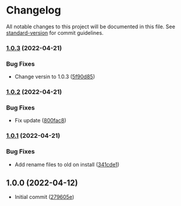 # Changelog

All notable changes to this project will be documented in this file. See [standard-version](https://github.com/conventional-changelog/standard-version) for commit guidelines.

### [1.0.3](https://github.com/impleotv/st-launcher/compare/v1.0.2...v1.0.3) (2022-04-21)


### Bug Fixes

* Change versin to 1.0.3 ([5f90d85](https://github.com/impleotv/st-launcher/commit/5f90d858f6d4cd457c9784f2b1d1b34b232c0588))

### [1.0.2](https://github.com/impleotv/st-launcher/compare/v1.0.1...v1.0.2) (2022-04-21)


### Bug Fixes

* Fix update ([800fac8](https://github.com/impleotv/st-launcher/commit/800fac8cab6967b288c6bcfc3e76d8c18f8e16c9))

### [1.0.1](https://github.com/impleotv/st-launcher/compare/v1.0.0...v1.0.1) (2022-04-21)


### Bug Fixes

* Add rename files to old on install ([341cde1](https://github.com/impleotv/st-launcher/commit/341cde1238449fc90c9eebcdac0b65bdaa1a91bd))

## 1.0.0 (2022-04-12)



* Initial commit ([279605e](https://github.com/impleotv/st-launcher/commit/279605e5412acb7d3c38e8ba6fbf604fc8116b35))
